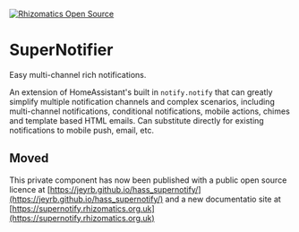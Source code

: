 [![Rhizomatics Open Source](https://avatars.githubusercontent.com/u/162821163?s=96&v=4)](https://github.com/rhizomatics)

# SuperNotifier

Easy multi-channel rich notifications.

An extension of HomeAssistant's built in `notify.notify` that can greatly simplify multiple notification channels and
complex scenarios, including multi-channel notifications, conditional notifications, mobile actions, chimes and template based HTML emails. Can substitute directly for existing notifications to mobile push, email, etc.

## Moved

This private component has now been published with a public open source licence at [https://jeyrb.github.io/hass_supernotify/](https://jeyrb.github.io/hass_supernotify/) and a new documentatio site at [https://supernotify.rhizomatics.org.uk](https://supernotify.rhizomatics.org.uk)
